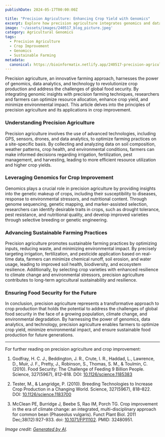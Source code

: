 ```yaml
---
publishDate: 2024-05-17T00:00:00Z

title: "Precision Agriculture: Enhancing Crop Yield with Genomics"
excerpt: Explore how precision agriculture integrates genomics and data analytics to optimize crop production, mitigate environmental impacts, and ensure food security for a growing population.
image: '~/assets/images/240517_blog_picture.jpeg'
category: Agricultural Genomics
tags:
  - Precision Agriculture
  - Crop Improvement
  - Genomics
  - Sustainable Farming
metadata:
  canonical: https://bioinformatix.netlify.app/240517-precision-agriculture-crop-improvement
---
```


Precision agriculture, an innovative farming approach, harnesses the power of genomics, data analytics, and technology to revolutionize crop production and address the challenges of global food security. By integrating genomic insights with precision farming techniques, researchers and farmers can optimize resource allocation, enhance crop yield, and minimize environmental impact. This article delves into the principles of precision agriculture and its applications in crop improvement.

### Understanding Precision Agriculture

Precision agriculture involves the use of advanced technologies, including GPS, sensors, drones, and data analytics, to optimize farming practices on a site-specific basis. By collecting and analyzing data on soil composition, weather patterns, crop health, and environmental conditions, farmers can make informed decisions regarding irrigation, fertilization, pest management, and harvesting, leading to more efficient resource utilization and higher crop yields.

### Leveraging Genomics for Crop Improvement

Genomics plays a crucial role in precision agriculture by providing insights into the genetic makeup of crops, including their susceptibility to diseases, response to environmental stressors, and nutritional content. Through genome sequencing, genetic mapping, and marker-assisted selection, researchers can identify desirable traits in crops, such as drought tolerance, pest resistance, and nutritional quality, and develop improved varieties through selective breeding or genetic engineering.

### Advancing Sustainable Farming Practices

Precision agriculture promotes sustainable farming practices by optimizing inputs, reducing waste, and minimizing environmental impact. By precisely targeting irrigation, fertilization, and pesticide application based on real-time data, farmers can minimize chemical runoff, soil erosion, and water usage, leading to improved soil health, biodiversity, and ecosystem resilience. Additionally, by selecting crop varieties with enhanced resilience to climate change and environmental stressors, precision agriculture contributes to long-term agricultural sustainability and resilience.

### Ensuring Food Security for the Future

In conclusion, precision agriculture represents a transformative approach to crop production that holds the potential to address the challenges of global food security in the face of a growing population, climate change, and environmental degradation. By harnessing the power of genomics, data analytics, and technology, precision agriculture enables farmers to optimize crop yield, minimize environmental impact, and ensure sustainable food production for future generations.

***

For further reading on precision agriculture and crop improvement:

1. Godfray, H. C. J., Beddington, J. R., Crute, I. R., Haddad, L., Lawrence, D., Muir, J. F., Pretty, J., Robinson, S., Thomas, S. M., & Toulmin, C. (2010). Food Security: The Challenge of Feeding 9 Billion People. Science, 327(5967), 812–818. DOI: [10.1126/science.1185383](https://doi.org/10.1126/science.1185383)

2. Tester, M., & Langridge, P. (2010). Breeding Technologies to Increase Crop Production in a Changing World. Science, 327(5967), 818–822. DOI: [10.1126/science.1183700](https://doi.org/10.1126/science.1183700)

3. McClean PE, Burridge J, Beebe S, Rao IM, Porch TG. Crop improvement in the era of climate change: an integrated, multi-disciplinary approach for common bean (Phaseolus vulgaris). Funct Plant Biol. 2011 Dec;38(12):927-933. doi: [10.1071/FP11102](https://doi.org/10.1071/FP11102). PMID: 32480951.

*Image credit: [Generated by AI](https://copilot.microsoft.com/images/create/illustrative-image-of-precision-agriculture2c-enhan/1-6641e0c239f9498ab8be38f17a56e952?id=A3J%2BfXvAFR%2FZV46PBeyPrg%3D%3D&view=detailv2&idpp=genimg&idpclose=1&thid=OIG4.lnBOrAISMX5x8edz6boq&form=SYDBIC).*